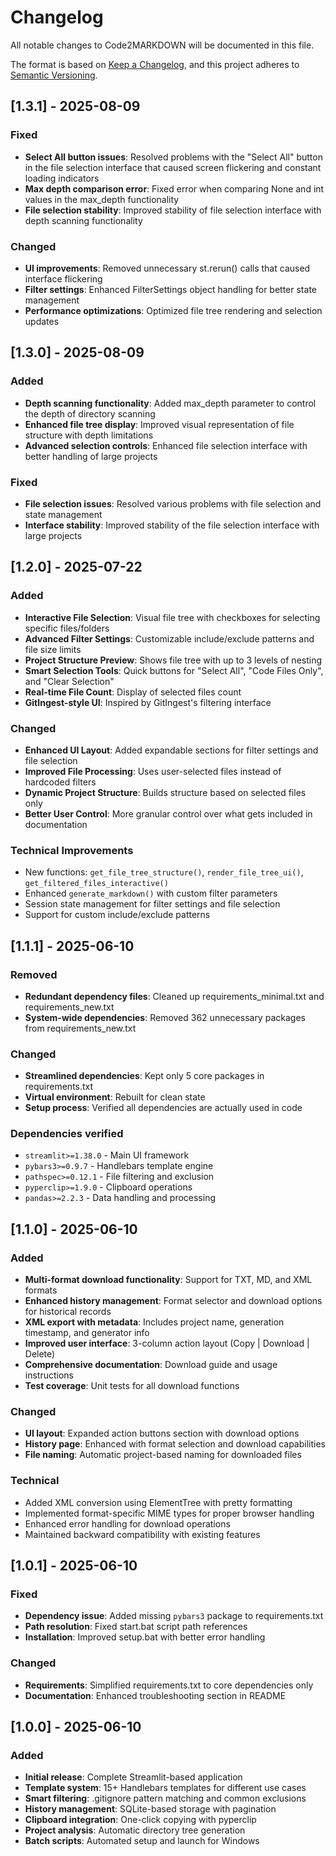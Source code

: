 # Changelog

All notable changes to Code2MARKDOWN will be documented in this file.

The format is based on [Keep a Changelog](https://keepachangelog.com/en/1.0.0/),
and this project adheres to [Semantic Versioning](https://semver.org/spec/v2.0.0.html).

## [1.3.1] - 2025-08-09

### Fixed
- **Select All button issues**: Resolved problems with the "Select All" button in the file selection interface that caused screen flickering and constant loading indicators
- **Max depth comparison error**: Fixed error when comparing None and int values in the max_depth functionality
- **File selection stability**: Improved stability of file selection interface with depth scanning functionality

### Changed
- **UI improvements**: Removed unnecessary st.rerun() calls that caused interface flickering
- **Filter settings**: Enhanced FilterSettings object handling for better state management
- **Performance optimizations**: Optimized file tree rendering and selection updates

## [1.3.0] - 2025-08-09

### Added
- **Depth scanning functionality**: Added max_depth parameter to control the depth of directory scanning
- **Enhanced file tree display**: Improved visual representation of file structure with depth limitations
- **Advanced selection controls**: Enhanced file selection interface with better handling of large projects

### Fixed
- **File selection issues**: Resolved various problems with file selection and state management
- **Interface stability**: Improved stability of the file selection interface with large projects

## [1.2.0] - 2025-07-22

### Added
- **Interactive File Selection**: Visual file tree with checkboxes for selecting specific files/folders
- **Advanced Filter Settings**: Customizable include/exclude patterns and file size limits
- **Project Structure Preview**: Shows file tree with up to 3 levels of nesting 
- **Smart Selection Tools**: Quick buttons for "Select All", "Code Files Only", and "Clear Selection"
- **Real-time File Count**: Display of selected files count
- **GitIngest-style UI**: Inspired by GitIngest's filtering interface

### Changed  
- **Enhanced UI Layout**: Added expandable sections for filter settings and file selection
- **Improved File Processing**: Uses user-selected files instead of hardcoded filters
- **Dynamic Project Structure**: Builds structure based on selected files only
- **Better User Control**: More granular control over what gets included in documentation

### Technical Improvements
- New functions: `get_file_tree_structure()`, `render_file_tree_ui()`, `get_filtered_files_interactive()`
- Enhanced `generate_markdown()` with custom filter parameters
- Session state management for filter settings and file selection
- Support for custom include/exclude patterns

## [1.1.1] - 2025-06-10

### Removed
- **Redundant dependency files**: Cleaned up requirements_minimal.txt and requirements_new.txt
- **System-wide dependencies**: Removed 362 unnecessary packages from requirements_new.txt

### Changed
- **Streamlined dependencies**: Kept only 5 core packages in requirements.txt
- **Virtual environment**: Rebuilt for clean state
- **Setup process**: Verified all dependencies are actually used in code

### Dependencies verified
- `streamlit>=1.38.0` - Main UI framework
- `pybars3>=0.9.7` - Handlebars template engine
- `pathspec>=0.12.1` - File filtering and exclusion
- `pyperclip>=1.9.0` - Clipboard operations
- `pandas>=2.2.3` - Data handling and processing

## [1.1.0] - 2025-06-10

### Added
- **Multi-format download functionality**: Support for TXT, MD, and XML formats
- **Enhanced history management**: Format selector and download options for historical records
- **XML export with metadata**: Includes project name, generation timestamp, and generator info
- **Improved user interface**: 3-column action layout (Copy | Download | Delete)
- **Comprehensive documentation**: Download guide and usage instructions
- **Test coverage**: Unit tests for all download functions

### Changed
- **UI layout**: Expanded action buttons section with download options
- **History page**: Enhanced with format selection and download capabilities
- **File naming**: Automatic project-based naming for downloaded files

### Technical
- Added XML conversion using ElementTree with pretty formatting
- Implemented format-specific MIME types for proper browser handling
- Enhanced error handling for download operations
- Maintained backward compatibility with existing features

## [1.0.1] - 2025-06-10

### Fixed
- **Dependency issue**: Added missing `pybars3` package to requirements.txt
- **Path resolution**: Fixed start.bat script path references
- **Installation**: Improved setup.bat with better error handling

### Changed
- **Requirements**: Simplified requirements.txt to core dependencies only
- **Documentation**: Enhanced troubleshooting section in README

## [1.0.0] - 2025-06-10

### Added
- **Initial release**: Complete Streamlit-based application
- **Template system**: 15+ Handlebars templates for different use cases
- **Smart filtering**: .gitignore pattern matching and common exclusions
- **History management**: SQLite-based storage with pagination
- **Clipboard integration**: One-click copying with pyperclip
- **Project analysis**: Automatic directory tree generation
- **Batch scripts**: Automated setup and launch for Windows
